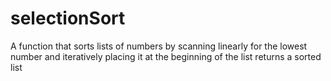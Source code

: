 # selectionSort
A function that sorts lists of numbers by scanning linearly for the lowest number and iteratively placing it at the beginning of the list returns a sorted list
